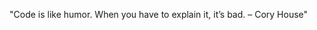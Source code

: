 <!--QUOTE_START-->
"Code is like humor. When you have to explain it, it’s bad. – Cory House"
<!--QUOTE_END-->

